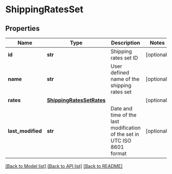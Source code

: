 # ShippingRatesSet

## Properties
Name | Type | Description | Notes
------------ | ------------- | ------------- | -------------
**id** | **str** | Shipping rates set ID | [optional] 
**name** | **str** | User defined name of the shipping rates set | [optional] 
**rates** | [**ShippingRatesSetRates**](ShippingRatesSetRates.md) |  | [optional] 
**last_modified** | **str** | Date and time of the last modification of the set in UTC ISO 8601 format | [optional] 

[[Back to Model list]](../README.md#documentation-for-models) [[Back to API list]](../README.md#documentation-for-api-endpoints) [[Back to README]](../README.md)


